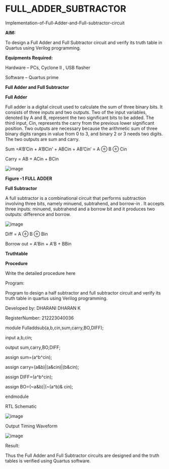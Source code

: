 # FULL_ADDER_SUBTRACTOR

Implementation-of-Full-Adder-and-Full-subtractor-circuit

**AIM:**

To design a Full Adder and Full Subtractor circuit and verify its truth table in Quartus using Verilog programming.

**Equipments Required:**

Hardware – PCs, Cyclone II , USB flasher

Software – Quartus prime

**Full Adder and Full Subtractor**

**Full Adder**

Full adder is a digital circuit used to calculate the sum of three binary bits. It consists of three inputs and two outputs. Two of the input variables, denoted by A and B, represent the two significant bits to be added. The third input, Cin, represents the carry from the previous lower significant position. Two outputs are necessary because the arithmetic sum of three binary digits ranges in value from 0 to 3, and binary 2 or 3 needs two digits. The two outputs are sum and carry.

Sum =A’B’Cin + A’BCin’ + ABCin + AB’Cin’ = A ⊕ B ⊕ Cin 

Carry = AB + ACin + BCin

![image](https://github.com/naavaneetha/FULL_ADDER_SUBTRACTOR/assets/154305477/0f30ba51-5ffb-4198-845f-18e054f675e7)

**Figure -1 FULL ADDER**

**Full Subtractor**

A full subtractor is a combinational circuit that performs subtraction involving three bits, namely minuend, subtrahend, and borrow-in . It accepts three inputs: minuend, subtrahend and a borrow bit and it produces two outputs: difference and borrow.

![image](https://github.com/naavaneetha/FULL_ADDER_SUBTRACTOR/assets/154305477/02b24f51-ab51-4304-9ad6-7b81ffc1ead5)

Diff = A ⊕ B ⊕ Bin 

Borrow out = A'Bin + A'B + BBin

**Truthtable**

**Procedure**

Write the detailed procedure here

Program:


 Program to design a half subtractor and full subtractor circuit and verify its truth table in quartus using Verilog programming.

Developed by: DHARANI DHARAN K


RegisterNumber: 212223040036

module Fulladdsub(a,b,cin,sum,carry,BO,DIFF);

input a,b,cin;

output sum,carry,BO,DIFF;

assign sum=(a^b^cin);

assign carry=(a&b)|(a&cin)|(b&cin);

assign DIFF=(a^b^cin);

assign BO=(~a&b)|(~(a^b)& cin);

endmodule

RTL Schematic

![image](https://github.com/DHARANIDHARAN03K/FULL_ADDER_SUBTRACTOR/assets/144870858/ab95e2da-3543-498f-8823-e992d80bf887)


Output Timing Waveform

![image](https://github.com/DHARANIDHARAN03K/FULL_ADDER_SUBTRACTOR/assets/144870858/4f47c2e8-fe10-4986-af56-c4d18bf8ce74)


Result:

Thus the Full Adder and Full Subtractor circuits are designed and the truth tables is verified using Quartus software.



